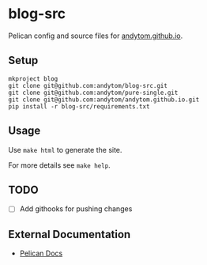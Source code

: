 blog-src
========

Pelican config and source files for [andytom.github.io](https://github.com/andytom/andytom.github.io).


Setup
-----

```
mkproject blog
git clone git@github.com:andytom/blog-src.git
git clone git@github.com:andytom/pure-single.git
git clone git@github.com:andytom/andytom.github.io.git
pip install -r blog-src/requirements.txt
```


Usage
-----

Use ```make html``` to generate the site.

For more details see ```make help```.

TODO
----

* [ ] Add githooks for pushing changes


External Documentation
----------------------

* [Pelican Docs](http://docs.getpelican.com/en/3.5.0/)
